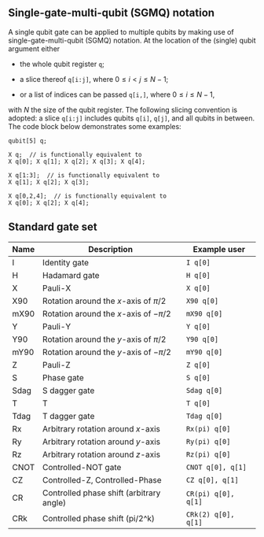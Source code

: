 ## Single-gate-multi-qubit (SGMQ) notation

A single qubit gate can be applied to multiple qubits by making use of single-gate-multi-qubit (SGMQ) notation. 
At the location of the (single) qubit argument either

- the whole qubit register `q`;

- a slice thereof `q[i:j]`, where $0 \leq i < j \leq N-1$;

- or a list of indices can be passed `q[i,]`, where $0 \leq i \leq N-1$,

with $N$ the size of the qubit register.
The following slicing convention is adopted: a slice `q[i:j]` includes qubits `q[i]`, `q[j]`, and all qubits in between. The code block below demonstrates some examples:

```
qubit[5] q;

X q;  // is functionally equivalent to
X q[0]; X q[1]; X q[2]; X q[3]; X q[4];

X q[1:3];  // is functionally equivalent to
X q[1]; X q[2]; X q[3];

X q[0,2,4];  // is functionally equivalent to
X q[0]; X q[2]; X q[4];  
```

## Standard gate set


| Name | Description                              | Example user        |
|------|------------------------------------------|---------------------|
| I    | Identity gate                            | `I q[0]`            |
| H    | Hadamard gate                            | `H q[0]`            |
| X    | Pauli-X                                  | `X q[0]`            |
| X90  | Rotation around the _x_-axis of $\pi/2$  | `X90 q[0]`          |
| mX90 | Rotation around the _x_-axis of $-\pi/2$ | `mX90 q[0]`         |
| Y    | Pauli-Y                                  | `Y q[0]`            |
| Y90  | Rotation around the _y_-axis of $\pi/2$  | `Y90 q[0]`          |
| mY90 | Rotation around the _y_-axis of $-\pi/2$ | `mY90 q[0]`         |
| Z    | Pauli-Z                                  | `Z q[0]`            |
| S    | Phase gate                               | `S q[0]`            |
| Sdag | S dagger gate                            | `Sdag q[0]`         |
| T    | T                                        | `T q[0]`            |
| Tdag | T dagger gate                            | `Tdag q[0]`         |
| Rx   | Arbitrary rotation around _x_-axis       | `Rx(pi) q[0]`       |
| Ry   | Arbitrary rotation around _y_-axis       | `Ry(pi) q[0]`       |
| Rz   | Arbitrary rotation around _z_-axis       | `Rz(pi) q[0]`       |
| CNOT | Controlled-NOT gate                      | `CNOT q[0], q[1]`   |
| CZ   | Controlled-Z, Controlled-Phase           | `CZ q[0], q[1]`     |
| CR   | Controlled phase shift (arbitrary angle) | `CR(pi) q[0], q[1]` |
| CRk  | Controlled phase shift (pi/2^k)          | `CRk(2) q[0], q[1]` |
